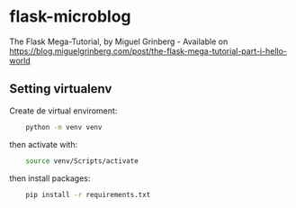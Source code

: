 # flask-microblog

The Flask Mega-Tutorial, by Miguel Grinberg - Available on https://blog.miguelgrinberg.com/post/the-flask-mega-tutorial-part-i-hello-world

## Setting virtualenv

Create de virtual enviroment:
```bash
    python -m venv venv
```
then activate with:
```bash
    source venv/Scripts/activate
```
then install packages:
```bash
    pip install -r requirements.txt
```
